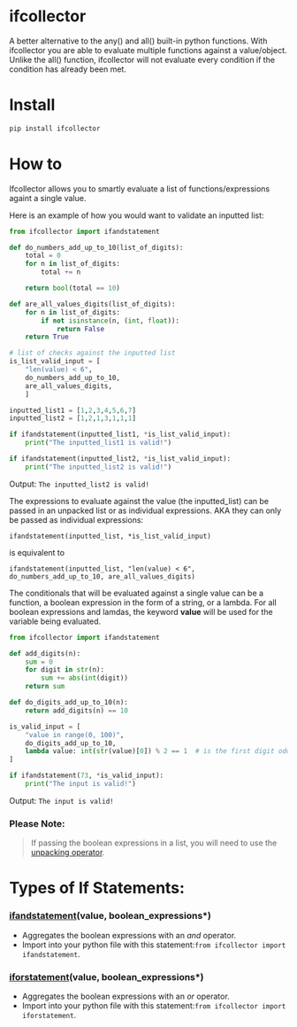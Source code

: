 # ifcollector
A better alternative to the any() and all() built-in python functions. With ifcollector you are able to evaluate multiple functions against a value/object. Unlike the all() function, ifcollector will not evaluate every condition if the condition has already been met.

# Install
```python
pip install ifcollector
```

# How to

Ifcollector allows you to smartly evaluate a list of functions/expressions againt a single value.

Here is an example of how you would want to validate an inputted list:
```python
from ifcollector import ifandstatement

def do_numbers_add_up_to_10(list_of_digits):
    total = 0
    for n in list_of_digits:
        total += n

    return bool(total == 10)

def are_all_values_digits(list_of_digits):
    for n in list_of_digits:
        if not isinstance(n, (int, float)):
            return False
    return True

# list of checks against the inputted list
is_list_valid_input = [
    "len(value) < 6",
    do_numbers_add_up_to_10,
    are_all_values_digits,
    ]

inputted_list1 = [1,2,3,4,5,6,7]
inputted_list2 = [1,2,1,3,1,1,1]

if ifandstatement(inputted_list1, *is_list_valid_input):
    print("The inputted_list1 is valid!")

if ifandstatement(inputted_list2, *is_list_valid_input):
    print("The inputted_list2 is valid!")
```
Output:
```The inputted_list2 is valid!```

The expressions to evaluate against the value (the inputted_list) can be passed in an unpacked list or as individual expressions. AKA they can only be passed as individual expressions:

```ifandstatement(inputted_list, *is_list_valid_input)```

is equivalent to 

```ifandstatement(inputted_list, "len(value) < 6", do_numbers_add_up_to_10, are_all_values_digits)```

The conditionals that will be evaluated against a single value can be a function,
a boolean expression in the form of a string, or a lambda. For all boolean expressions and lamdas,
the keyword __value__ will be used for the variable being evaluated.

```python
from ifcollector import ifandstatement

def add_digits(n):
    sum = 0
    for digit in str(n):
        sum += abs(int(digit))
    return sum

def do_digits_add_up_to_10(n):
    return add_digits(n) == 10

is_valid_input = [
    "value in range(0, 100)",
    do_digits_add_up_to_10,
    lambda value: int(str(value)[0]) % 2 == 1  # is the first digit odd?
]

if ifandstatement(73, *is_valid_input):
    print("The input is valid!")
```
Output:
```The input is valid!```

### Please Note:
> If passing the boolean expressions in a list, you will need to use the [unpacking operator](https://www.geeksforgeeks.org/packing-and-unpacking-arguments-in-python/).

# Types of If Statements:
### [ifandstatement](https://github.com/jgrugru/ifcollector/blob/main/ifcollector/if_functions.py#L1)(value, boolean_expressions*)
- Aggregates the boolean expressions with an _and_ operator.
- Import into your python file with this statement:```from ifcollector import ifandstatement```.
### [iforstatement](https://github.com/jgrugru/ifcollector/blob/main/ifcollector/if_functions.py#L13)(value, boolean_expressions*)
- Aggregates the boolean expressions with an _or_ operator.
- Import into your python file with this statement:```from ifcollector import iforstatement```.


